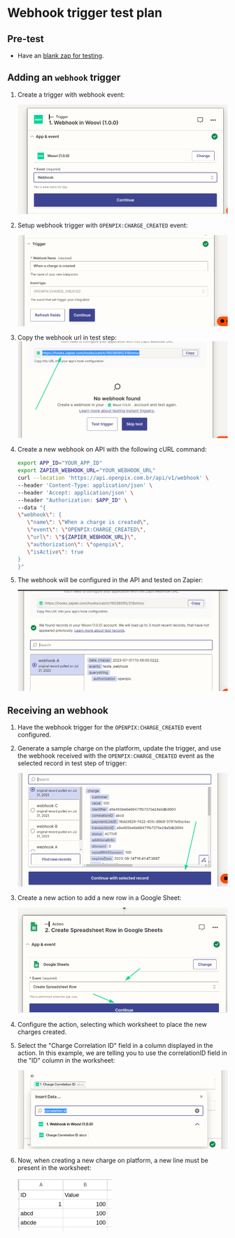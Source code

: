 # Webhook trigger test plan

## Pre-test
- Have an [blank zap for testing](https://help.zapier.com/hc/en-us/articles/8496309697421-Create-Zaps).

## Adding an `webhook` trigger
1. Create a trigger with webhook event:

   ![Adding a new trigger using form](./__assets__/configuring-trigger-event-as-webhook.png)

2. Setup webhook trigger with `OPENPIX:CHARGE_CREATED` event:

   ![Configuring trigger](./__assets__/setup-webhook-trigger.png)

3. Copy the webhook url in test step:
    ![Test trigger](./__assets__/test-webhook-trigger.png)

4. Create a new webhook on API with the following cURL command:
   ```bash
   export APP_ID="YOUR_APP_ID"
   export ZAPIER_WEBHOOK_URL="YOUR_WEBHOOK_URL"
   curl --location 'https://api.openpix.com.br/api/v1/webhook' \
   --header 'Content-Type: application/json' \
   --header 'Accept: application/json' \
   --header "Authorization: $APP_ID" \
   --data "{
   \"webhook\": {
      \"name\": \"When a charge is created\",
      \"event\": \"OPENPIX:CHARGE_CREATED\",
      \"url\": \"${ZAPIER_WEBHOOK_URL}\",
      \"authorization\": \"openpix\",
      \"isActive\": true
   }
   }"
   ```

5. The webhook will be configured in the API and tested on Zapier:

   ![Test trigger result](./__assets__/test-trigger-result.png)

## Receiving an webhook

1. Have the webhook trigger for the `OPENPIX:CHARGE_CREATED` event configured.

2. Generate a sample charge on the platform, update the trigger, and use the webhook received with the `OPENPIX:CHARGE_CREATED` event as the selected record in test step of trigger:

   ![Selecting charge-created webhook record](./__assets__/selecting-webhook-record.png)

3. Create a new action to add a new row in a Google Sheet:

   ![Adding a new action for google sheets](./__assets__/create-spreadsheet-row-action.png)

4. Configure the action, selecting which worksheet to place the new charges created.

5. Select the "Charge Correlation ID" field in a column displayed in the action. In this example, we are telling you to use the correlationID field in the "ID" column in the worksheet:

   ![Selecting correlationID](./__assets__/selecting-correlationid.png)

6. Now, when creating a new charge on platform, a new line must be present in the worksheet:

   ![New row on worksheet](./__assets__/new-row-on-worksheet.png)
